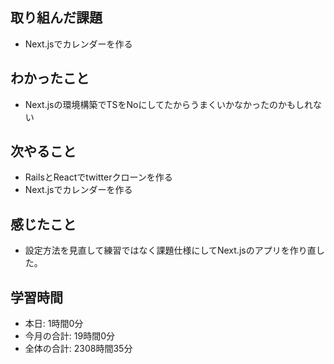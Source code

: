 ## 取り組んだ課題
- Next.jsでカレンダーを作る
## わかったこと
-  Next.jsの環境構築でTSをNoにしてたからうまくいかなかったのかもしれない
## 次やること
- RailsとReactでtwitterクローンを作る
- Next.jsでカレンダーを作る
## 感じたこと
- 設定方法を見直して練習ではなく課題仕様にしてNext.jsのアプリを作り直した。
## 学習時間
- 本日: 1時間0分
- 今月の合計: 19時間0分
- 全体の合計: 2308時間35分
